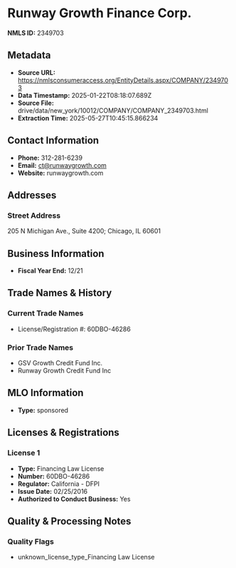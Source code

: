 # Runway Growth Finance Corp.

**NMLS ID:** 2349703

## Metadata
- **Source URL:** https://nmlsconsumeraccess.org/EntityDetails.aspx/COMPANY/2349703
- **Data Timestamp:** 2025-01-22T08:18:07.689Z
- **Source File:** drive/data/new_york/10012/COMPANY/COMPANY_2349703.html
- **Extraction Time:** 2025-05-27T10:45:15.866234

## Contact Information
- **Phone:** 312-281-6239
- **Email:** ct@runwaygrowth.com
- **Website:** runwaygrowth.com

## Addresses
### Street Address
205 N Michigan Ave., Suite 4200; Chicago, IL 60601

## Business Information
- **Fiscal Year End:** 12/21

## Trade Names & History
### Current Trade Names
- License/Registration #: 60DBO-46286

### Prior Trade Names
- GSV Growth Credit Fund Inc.
- Runway Growth Credit Fund Inc

## MLO Information
- **Type:** sponsored

## Licenses & Registrations

### License 1
- **Type:** Financing Law License
- **Number:** 60DBO-46286
- **Regulator:** California - DFPI
- **Issue Date:** 02/25/2016
- **Authorized to Conduct Business:** Yes

## Quality & Processing Notes
### Quality Flags
- unknown_license_type_Financing Law License
